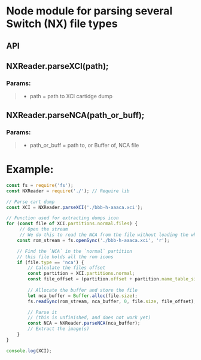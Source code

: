 # Node module for parsing several Switch (NX) file types

## API

## NXReader.parseXCI(path);
### Params:
> - path = path to XCI cartidge dump

## NXReader.parseNCA(path_or_buff);
### Params:
> - path_or_buff = path to, or Buffer of, NCA file


# Example:
```javascript
const fs = require('fs');
const NXReader = require('./'); // Require lib

// Parse cart dump
const XCI = NXReader.parseXCI('./bbb-h-aaaca.xci');

// Function used for extracting dumps icon
for (const file of XCI.partitions.normal.files) {
	 // Open the stream
	 // We do this to read the NCA from the file without loading the whole file into memory
	const rom_stream = fs.openSync('./bbb-h-aaaca.xci', 'r');

	// Find the `NCA` in the `normal` partition
	// this file holds all the rom icons
	if (file.type == 'nca') {
		// Calculate the files offset
		const partition = XCI.partitions.normal;
		const file_offset = (partition.offset + partition.name_table_size) + (0x10 + 0x40 * partition.file_count);
		
		// Allocate the buffer and store the file
		let nca_buffer = Buffer.alloc(file.size);
		fs.readSync(rom_stream, nca_buffer, 0, file.size, file_offset);

		// Parse it
		// (this is unfinished, and does not work yet)
		const NCA = NXReader.parseNCA(nca_buffer);
		// Extract the image(s)
	}
}

console.log(XCI);
```
